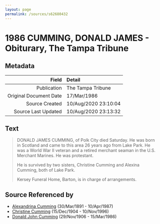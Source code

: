 ```yaml
---
layout: page
permalink: /sources/s62680432
---
```


# 1986 CUMMING, DONALD JAMES - Obiturary, The Tampa Tribune

## Metadata

Field | Detail
---:|:---
Publication | The Tampa Tribune
Original Document Date | 17/Mar/1986
Source Created | 10/Aug/2020 23:10:04
Source Last Updated | 10/Aug/2020 23:13:32

## Text

> DONALD JAMES CUMMING, of Polk City died Saturday. He was born in Scotland and came to this area 26 years ago from Lake Park. He was a World War II veteran and a retired merchant seaman in the U.S. Merchant Marines. He was protestant.
>
> He is survived by two sisters, Christine Cumming and Alexina Cumming, both of Lake Park.
>
> Kersey Funeral Home, Barton, is in charge of arrangements.
>

## Source Referenced by

* [Alexandrina Cumming](../people/@57186713@-alexandrina-cumming-b1891-3-30-d1987-4-10.md) (30/Mar/1891 - 10/Apr/1987)
* [Christine Cumming](../people/@24328630@-christine-cumming-b1904-12-15-d1996-11-10.md) (15/Dec/1904 - 10/Nov/1996)
* [Donald John Cumming](../people/@22331378@-donald-john-cumming-b1906-11-29-d1986-3-15.md) (29/Nov/1906 - 15/Mar/1986)
